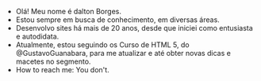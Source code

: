 -  Olá! Meu nome é dalton Borges.
-  Estou sempre em busca de conhecimento, em diversas áreas.
-  Desenvolvo sites há mais de 20 anos, desde que iniciei como entusiasta e autodidata.
-  Atualmente, estou seguindo os Curso de HTML 5, do @GustavoGuanabara, para me atualizar e até obter novas dicas e macetes no segmento.
-  How to reach me: You don't.

<!---
DaltonBorges/DaltonBorges is a ✨ special ✨ repository because its `README.md` (this file) appears on your GitHub profile.
You can click the Preview link to take a look at your changes.
--->
